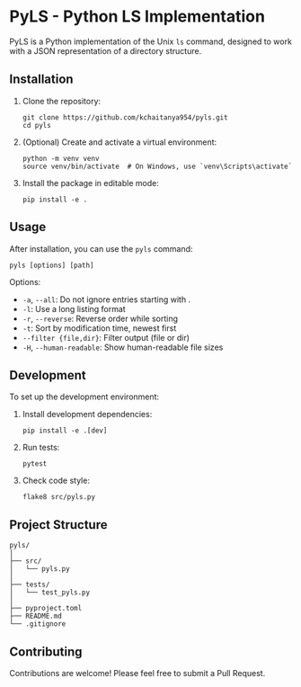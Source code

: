# PyLS - Python LS Implementation

PyLS is a Python implementation of the Unix `ls` command, designed to work with a JSON representation of a directory structure.

## Installation

1. Clone the repository:
   ```
   git clone https://github.com/kchaitanya954/pyls.git
   cd pyls
   ```

2. (Optional) Create and activate a virtual environment:
   ```
   python -m venv venv
   source venv/bin/activate  # On Windows, use `venv\Scripts\activate`
   ```

3. Install the package in editable mode:
   ```
   pip install -e .
   ```

## Usage

After installation, you can use the `pyls` command:

```
pyls [options] [path]
```

Options:
- `-a`, `--all`: Do not ignore entries starting with .
- `-l`: Use a long listing format
- `-r`, `--reverse`: Reverse order while sorting
- `-t`: Sort by modification time, newest first
- `--filter {file,dir}`: Filter output (file or dir)
- `-H`, `--human-readable`: Show human-readable file sizes

## Development

To set up the development environment:

1. Install development dependencies:
   ```
   pip install -e .[dev]
   ```

2. Run tests:
   ```
   pytest
   ```

3. Check code style:
   ```
   flake8 src/pyls.py
   ```

## Project Structure

```
pyls/
│
├── src/
│   └── pyls.py
│
├── tests/
│   └── test_pyls.py
│
├── pyproject.toml
├── README.md
└── .gitignore
```

## Contributing

Contributions are welcome! Please feel free to submit a Pull Request.